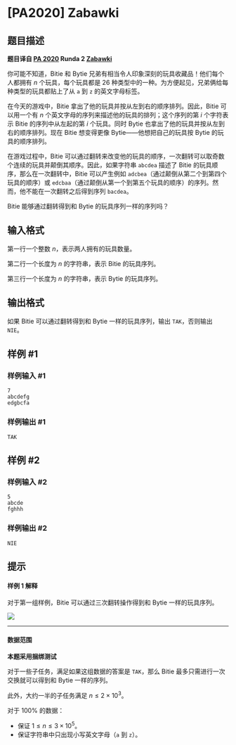 # [PA2020] Zabawki

## 题目描述

**题目译自 [PA 2020](https://sio2.mimuw.edu.pl/c/pa-2020-1/dashboard/) Runda 2 [Zabawki](https://sio2.mimuw.edu.pl/c/pa-2020-1/zab/)**

你可能不知道，Bitie 和 Bytie 兄弟有相当令人印象深刻的玩具收藏品！他们每个人都拥有 $n$ 个玩具，每个玩具都是 $26$ 种类型中的一种。为方便起见，兄弟俩给每种类型的玩具都贴上了从 $\texttt a$ 到 $\texttt z$ 的英文字母标签。

在今天的游戏中，Bitie 拿出了他的玩具并按从左到右的顺序排列。因此，Bitie 可以用一个有 $n$ 个英文字母的序列来描述他的玩具的排列；这个序列的第 $i$ 个字符表示 Bitie 的序列中从左起的第 $i$ 个玩具。同时 Bytie 也拿出了他的玩具并按从左到右的顺序排列。现在 Bitie 想变得更像 Bytie——他想把自己的玩具按 Bytie 的玩具的顺序排列。

在游戏过程中，Bitie 可以通过翻转来改变他的玩具的顺序，一次翻转可以取奇数个连续的玩具并颠倒其顺序。因此，如果字符串 $\texttt{abcdea}$ 描述了 Bitie 的玩具顺序，那么在一次翻转中，Bitie 可以产生例如 $\texttt{adcbea}$（通过颠倒从第二个到第四个玩具的顺序）或 $\texttt{edcbaa}$（通过颠倒从第一个到第五个玩具的顺序）的序列。然而，他不能在一次翻转之后得到序列 $\texttt{bacdea}$。

Bitie 能够通过翻转得到和 Bytie 的玩具序列一样的序列吗？

## 输入格式

第一行一个整数 $n$，表示两人拥有的玩具数量。

第二行一个长度为 $n$ 的字符串，表示 Bitie 的玩具序列。

第三行一个长度为 $n$ 的字符串，表示 Bytie 的玩具序列。

## 输出格式

如果 Bitie 可以通过翻转得到和 Bytie 一样的玩具序列，输出 `TAK`，否则输出 `NIE`。

## 样例 #1

### 样例输入 #1
```
7
abcdefg
edgbcfa
```

### 样例输出 #1

```
TAK
```

## 样例 #2

### 样例输入 #2
```
5
abcde
fghhh
```

### 样例输出 #2

```
NIE
```

## 提示

#### 样例 1 解释

对于第一组样例，Bitie 可以通过三次翻转操作得到和 Bytie 一样的玩具序列。

![](https://cdn.luogu.com.cn/upload/image_hosting/vexaj3z8.png)

------------

#### 数据范围

**本题采用捆绑测试**

对于一些子任务，满足如果这组数据的答案是 `TAK`，那么 Bitie 最多只需进行一次交换就可以得到和 Bytie 一样的序列。

此外，大约一半的子任务满足 $n\le 2\times 10^3$。

对于 $100\%$ 的数据：

- 保证 $1\le n\le 3\times 10^5$。
- 保证字符串中只出现小写英文字母（$\texttt a$ 到 $\texttt z$）。
